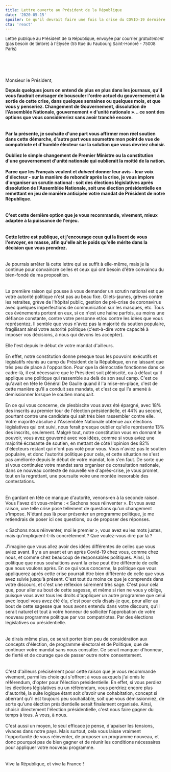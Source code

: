 ```yaml
---
title: Lettre ouverte au Président de la République
date: '2020-05-15'
spoiler: Ce qu'il devrait faire une fois la crise du COVID-19 dernière nous ? Une élection nationale pour nous laisser choisir le monde d'après.
cta: 'react'
---
```

<font size=2>
Lettre publique au Président de la République, envoyée par courrier <i>gratuitement</i> (pas besoin de timbre) à l'Élysée (55 Rue du Faubourg Saint-Honoré - 75008 Paris)
</font>
<br />
<br />
<br />
<br />
<br />



Monsieur le Président,

**Depuis quelques jours on entend de plus en plus dans les journaux, qu'il vous faudrait envisager de bousculer l'ordre actuel du gouvernement à la sortie de cette crise, dans quelques semaines ou quelques mois, et que vous y penseriez. Changement de Gouvernement, dissolution de l'Assemblée Nationale, gouvernement « d'unité nationale »... ce sont des options que vous considéreriez sans avoir tranché encore.**
<br/>
<br/>
<br/>
**Par la présente, je souhaite d'une part vous affirmer mon réel soutien dans cette démarche, d'autre part vous soumettre mon point de vue de compatriote et d'humble électeur sur la solution que vous devriez choisir.**
<br/>
<br/>
**Oubliez le simple changement de Premier Ministre ou la constitution d'une gouvernement d'unité nationale qui oublierait la moitié de la nation.**
<br/>
<br/>
**Parce que les Français veulent et _doivent_ donner leur avis - leur voix d'électeur - sur la manière de rebondir après la crise, je vous implore d'organiser un scrutin national : soit des élections législatives après dissolution de l'Assemblée Nationale, soit une élection présidentielle en remettant en jeu de manière anticipée votre mandat de Président de notre République.**
<br/>
<br/>
<br/>
**C'est cette dernière option que je vous recommande, vivement, mieux adaptée à la puissance de l'enjeu.**
<br/>
<br/>
<br/>
**Cette lettre est publique, et j'encourage ceux qui la lisent de vous l'envoyer, en masse, afin qu'elle ait le poids qu'elle mérite dans la décision que vous prendrez.**
<br/>
<br/>
<br/>
Je pourrais arrêter là cette lettre qui se suffit à elle-même, mais je la continue pour convaincre celles et ceux qui ont besoin d'être convaincu du bien-fondé de ma proposition.
<br/>
<br/>
<br/>
La première raison qui pousse à vous demander un scrutin national est que votre autorité politique n'est pas au beau fixe. Gilets-jaunes, grèves contre les retraites, grève de l'hôpital public, gestion de pré-crise de coronavirus avec quelques imperfections de communication sur les masques, etc. Tous ces évènements portent en eux, si ce n'est une haine parfois, au moins une défiance constante, contre votre personne et/ou contre les idées que vous représentez. Il semble que vous n'avez pas la majorité du soutien populaire, fragilisant ainsi votre autorité politique (c'est-à-dire votre capacité à imposer vos décisions, à nous qui devons les accepter).
<br/>
<br/>
Elle l'est depuis le début de votre mandat d'ailleurs.
<br/>
<br/>
En effet, notre constitution donne presque tous les pouvoirs exécutifs et législatifs réunis au camp du Président de la République, en ne laissant que très peu de place à l'opposition. Pour que la démocratie fonctionne dans ce cadre-là, il est nécessaire que le Président soit plébiscité, ou à défaut qu'il applique une politique qui rassemble au delà de son seul camp. C'est ce qu'avait en tête le Général De Gaulle quand il l'a mise-en-place, c'est de cette manière qu'il a conduit ses mandats, et c'est ce qui l'a amené à demissionner lorsque le soutien manquait.
<br/>
<br/>
En ce qui vous concerne, de plesbiscite vous avez été épargné, avec 18% des inscrits au premier tour de l'élection présidentielle, et 44% au second, pourtant contre une candidate qui sait très bien rassembler contre elle. Votre majorité absolue à l'Assemblée Nationale obtenue aux élections législatives qui ont suivi, nous ferait presque oublier qu'elle représente 13% des inscrits, seulement.
Malgré tout, notre constitution vous en donnant le pouvoir, vous avez gouverné avec vos idées, comme si vous aviez une majorité écrasante de soutien, en mettant de côté l'opinion des 82% d'électeurs restant qui n'ont pas voté pour vous. Vous n'aviez pas le soutien populaire, et donc l'autorité politique pour cela, et cette situation ne s'est pas améliorée depuis le début de votre mandat, loin s'en faut.
De sorte que si vous continuiez votre mandat sans organiser de consultation nationale, dans ce nouveau contexte de nouvelle vie d'après-crise, je vous promet, tout en la regrettant, une poursuite voire une montée inexorable des contestations.
<br/>
<br/>
<br/>
En gardant en tête ce manque d'autorité, venons-en à la seconde raison. Vous l'avez dit vous-même : « Sachons nous réinventer ». Et vous avez raison, une telle crise pose tellement de questions qu'un changement s'impose. N'étant pas là pour présenter un programme politique, je me retiendrais de poser ici ces questions, ou de proposer des réponses.
<br/>
<br/>
 « Sachons nous réinventer, moi le premier », vous avez eu les mots justes, mais qu'impliquent-t-ils concrètement ? Que voulez-vous dire par là ?
 <br/>
<br/>
 J'imagine que vous allez avoir des idées différentes de celles que vous aviez avant. Il y a un avant et un après Covid-19 chez vous, comme chez nous, et comme chez beaucoup de responsables politiques. Ainsi, la politique que nous souhaitions avant la crise peut être différente de celle que nous voulons après. En ce qui vous concerne, la politique que vous appliquerez après cette crise pourrait être bien différente de celle que vous avez suivie jusqu'à présent. C'est tout du moins ce que je comprends dans votre discours, et c'est une réflexion sûrement très sage. C'est pour cela que, pour aller au bout de cette sagesse, et même si rien ne vous y oblige, puisque vous avez tous les droits d'appliquer un autre programme que celui avec lequel vous avez été élu, c'est pour cela disais-je que, pour aller au bout de cette sagesse que nous avons entendu dans votre discours, qu'il serait naturel et tout à votre honneur de solliciter l'approbation de votre nouveau programme politique par vos compatriotes. Par des élections législatives ou présidentielle.
<br/>
<br/>
<br/>
Je dirais même plus, ce serait porter bien peu de considération aux concepts d'élection, de programme électoral et de Politique, que de continuer votre mandat sans nous consulter. Ce serait manquer d'honneur, de fierté et de courage que de passer outre notre consentement.
<br/>
<br/>
<br/>
C'est d'ailleurs précisément pour cette raison que je vous recommande vivement, parmi les choix qui s'offrent à vous auxquels j'ai omis le référendum, d'opter pour l'élection présidentielle. En effet, si vous perdiez les élections législatives ou un référendum, vous perdriez encore plus d'autorité, la suite logique étant soit d'avoir une cohabitation, concept si aberrant qu'il est toujours peu souhaitable, soit que vous démissionniez, de sorte qu'une élection présidentielle serait finalement organisée.
Ainsi, choisir directement l'élection présidentielle, c'est nous faire gagner du temps à tous. À vous, à nous.
<br/>
<br/>
C'est aussi un moyen, le seul efficace je pense, d'apaiser les tensions, vivaces dans notre pays.
Mais surtout, cela vous laisse vraiment l'opportunité de vous réinventer, de proposer un programme nouveau, et donc pourquoi pas de bien gagner et de réunir les conditions nécessaires pour appliquer votre nouveau programme.
<br/>
<br/>
<br/>
Vive la République, et vive la France !

